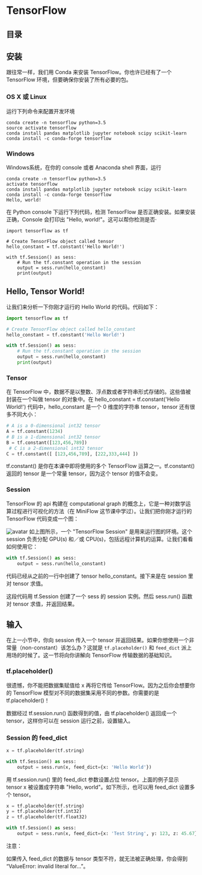 # TensorFlow
## 目录
## 安装
跟往常一样，我们用 Conda 来安装 TensorFlow。你也许已经有了一个 TensorFlow 环境，但要确保你安装了所有必要的包。

### OS X 或 Linux
运行下列命令来配置开发环境
```
conda create -n tensorflow python=3.5
source activate tensorflow
conda install pandas matplotlib jupyter notebook scipy scikit-learn
conda install -c conda-forge tensorflow
```
### Windows
Windows系统，在你的 console 或者 Anaconda shell 界面，运行
```
conda create -n tensorflow python=3.5
activate tensorflow
conda install pandas matplotlib jupyter notebook scipy scikit-learn
conda install -c conda-forge tensorflow
Hello, world!
```
在 Python console 下运行下列代码，检测 TensorFlow 是否正确安装。如果安装正确，Console 会打印出 "Hello, world!"。这可以帮你检测是否·
```
import tensorflow as tf

# Create TensorFlow object called tensor
hello_constant = tf.constant('Hello World!')

with tf.Session() as sess:
    # Run the tf.constant operation in the session
    output = sess.run(hello_constant)
    print(output)
```

## Hello, Tensor World!
让我们来分析一下你刚才运行的 Hello World 的代码。代码如下：
```py
import tensorflow as tf

# Create TensorFlow object called hello_constant
hello_constant = tf.constant('Hello World!')

with tf.Session() as sess:
    # Run the tf.constant operation in the session
    output = sess.run(hello_constant)
    print(output)
```
### Tensor

在 TensorFlow 中，数据不是以整数、浮点数或者字符串形式存储的。这些值被封装在一个叫做 tensor 的对象中。在 hello_constant = tf.constant('Hello World!') 代码中，hello_constant 是一个 0 维度的字符串 tensor，tensor 还有很多不同大小：
```py
# A is a 0-dimensional int32 tensor
A = tf.constant(1234)
# B is a 1-dimensional int32 tensor
B = tf.constant([123,456,789])
 # C is a 2-dimensional int32 tensor
C = tf.constant([ [123,456,789], [222,333,444] ])
```
tf.constant() 是你在本课中即将使用的多个 TensorFlow 运算之一。tf.constant() 返回的 tensor 是一个常量 tensor，因为这个 tensor 的值不会变。

### Session
TensorFlow 的 api 构建在 computational graph 的概念上，它是一种对数学运算过程进行可视化的方法（在 MiniFlow 这节课中学过）。让我们把你刚才运行的 TensorFlow 代码变成一个图：

![avatar](hello_world.png)
如上图所示，一个 "TensorFlow Session" 是用来运行图的环境。这个 session 负责分配 GPU(s) 和／或 CPU(s)，包括远程计算机的运算。让我们看看如何使用它：
```py
with tf.Session() as sess:
    output = sess.run(hello_constant)
```
代码已经从之前的一行中创建了 tensor hello_constant。接下来是在 session 里对 tensor 求值。

这段代码用 tf.Session 创建了一个 sess 的 session 实例。然后 sess.run() 函数对 tensor 求值，并返回结果。

## 输入
在上一小节中，你向 session 传入一个 tensor 并返回结果。如果你想使用一个非常量（non-constant）该怎么办？这就是 <code>tf.placeholder()</code> 和 <code>feed_dict</code> 派上用场的时候了。这一节将向你讲解向 TensorFlow 传输数据的基础知识。

### tf.placeholder()
很遗憾，你不能把数据集赋值给 x 再将它传给 TensorFlow。因为之后你会想要你的 TensorFlow 模型对不同的数据集采用不同的参数。你需要的是 tf.placeholder()！

数据经过 tf.session.run() 函数得到的值，由 tf.placeholder() 返回成一个 tensor，这样你可以在 session 运行之前，设置输入。

### Session 的 feed_dict
```py
x = tf.placeholder(tf.string)

with tf.Session() as sess:
    output = sess.run(x, feed_dict={x: 'Hello World'})
```
用 tf.session.run() 里的 feed_dict 参数设置占位 tensor。上面的例子显示 tensor x 被设置成字符串 "Hello, world"。如下所示，也可以用 feed_dict 设置多个 tensor。
```py
x = tf.placeholder(tf.string)
y = tf.placeholder(tf.int32)
z = tf.placeholder(tf.float32)

with tf.Session() as sess:
    output = sess.run(x, feed_dict={x: 'Test String', y: 123, z: 45.67})
```
注意：

如果传入 feed_dict 的数据与 tensor 类型不符，就无法被正确处理，你会得到 “ValueError: invalid literal for...”。
